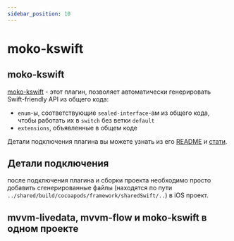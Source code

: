 ```yaml
---
sidebar_position: 10
---
```


# moko-kswift

## moko-kswift

[moko-kswift](https://github.com/icerockdev/moko-kswift) - этот плагин, позволяет автоматически генерировать Swift-friendly API из общего кода:
- `enum`-ы, соответствующие `sealed-interface`-ам из общего кода, чтобы работать их в `switch` без ветки `default`
- `extensions`, объявленные в общем коде

Детали подключения плагина вы можете узнать из его [README](https://github.com/icerockdev/moko-kswift#readme) и [стати](https://medium.com/icerock/how-to-implement-swift-friendly-api-with-kotlin-multiplatform-mobile-e68521a63b6d).

## Детали подключения
после подключения плагина и сборки проекта необходимо просто добавить сгенерированные файлы (находятся по пути `../shared/build/cocoapods/framework/sharedSwift/..`) в iOS проект.

## mvvm-livedata, mvvm-flow и moko-kswift в одном проекте 
